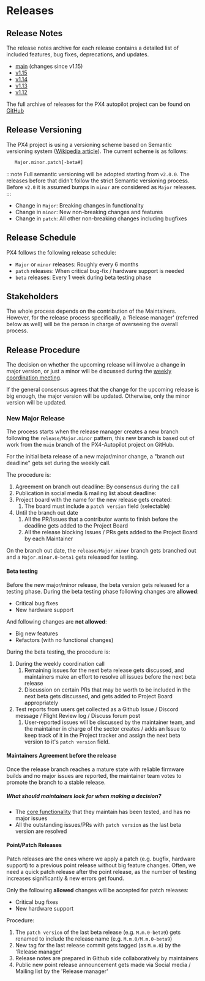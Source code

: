 # Releases

## Release Notes

The release notes archive for each release contains a detailed list of included features, bug fixes, deprecations, and updates.

- [main](../releases/main.md) (changes since v1.15)
- [v1.15](../releases/1.15.md)
- [v1.14](../releases/1.14.md)
- [v1.13](../releases/1.13.md)
- [v1.12](../releases/1.12.md)

The full archive of releases for the PX4 autopilot project can be found on [GitHub](https://github.com/PX4/PX4-Autopilot/releases)

## Release Versioning

The PX4 project is using a versioning scheme based on Semantic versioning system ([Wikipedia article](https://en.wikipedia.org/wiki/Software_versioning)). The current scheme is as follows:

```sh
   Major.minor.patch[-beta#]
```

:::note
Full semantic versioning will be adopted starting from `v2.0.0`. The releases before that didn't follow the strict Semantic versioning process. Before `v2.0` it is assumed bumps in `minor` are considered as `Major` releases.
:::

- Change in `Major`: Breaking changes in functionality
- Change in `minor`: New non-breaking changes and features
- Change in `patch`: All other non-breaking changes including bugfixes

## Release Schedule

PX4 follows the following release schedule:

- `Major` or `minor` releases: Roughly every 6 months
- `patch` releases: When critical bug-fix / hardware support is needed
- `beta` releases: Every 1 week during beta testing phase

## Stakeholders

The whole process depends on the contribution of the Maintainers. However, for the release process specifically, a 'Release manager' (referred below as well) will be the person in charge of overseeing the overall process.

## Release Procedure

The decision on whether the upcoming release will involve a change in major version, or just a minor will be discussed during the [weekly coordination meeting](../contribute/dev_call.md).

If the general consensus agrees that the change for the upcoming release is big enough, the major version will be updated. Otherwise, only the minor version will be updated.

### New Major Release

The process starts when the release manager creates a new branch following the `release/Major.minor` pattern, this new branch is based out of work from the `main` branch of the PX4-Autopilot project on GitHub.

For the initial beta release of a new major/minor change, a "branch out deadline" gets set during the weekly call.

The procedure is:

1. Agreement on branch out deadline: By consensus during the call
2. Publication in social media & mailing list about deadline:
3. Project board with the name for the new release gets created:
   1. The board must include a `patch version` field (selectable)
4. Until the branch out date
   1. All the PR/Issues that a contributor wants to finish before the deadline gets added to the Project Board
   2. All the release blocking Issues / PRs gets added to the Project Board by each Maintainer

On the branch out date, the `release/Major.minor` branch gets branched out and a `Major.minor.0-beta1` gets released for testing.

#### Beta testing

Before the new major/minor release, the beta version gets released for a testing phase. During the beta testing phase following changes are **allowed**:

- Critical bug fixes
- New hardware support

And following changes are **not allowed**:

- Big new features
- Refactors (with no functional changes)

During the beta testing, the procedure is:

1. During the weekly coordination call
   1. Remaining issues for the next beta release gets discussed, and maintainers make an effort to resolve all issues before the next beta release
   2. Discussion on certain PRs that may be worth to be included in the next beta gets discussed, and gets added to Project Board appropriately
2. Test reports from users get collected as a Github Issue / Discord message / Flight Review log / Discuss forum post
   1. User-reported issues will be discussed by the maintainer team, and the maintainer in charge of the sector creates / adds an Issue to keep track of it in the Project tracker and assign the next beta version to it's `patch version` field.

#### Maintainers Agreement before the release

Once the release branch reaches a mature state with reliable firmware builds and no major issues are reported, the maintainer team votes to promote the branch to a stable release.

##### What should maintainers look for when making a decision?

- The [core functionality](../concept/core_components.md) that they maintain has been tested, and has no major issues
- All the outstanding issues/PRs with `patch version` as the last beta version are resolved

#### Point/Patch Releases

Patch releases are the ones where we apply a patch (e.g. bugfix, hardware support) to a previous point release without big feature changes. Often, we need a quick patch release after the point release, as the number of testing increases significantly & new errors get found.

Only the following **allowed** changes will be accepted for patch releases:

- Critical bug fixes
- New hardware support

Procedure:

1. The `patch version` of the last beta release (e.g. `M.m.0-beta9`) gets renamed to include the release name (e.g. `M.m.0/M.m.0-beta9`)
2. New tag for the last release commit gets tagged (as `M.m.0`) by the 'Release manager'
3. Release notes are prepared in Github side collaboratively by maintainers
4. Public new point release announcement gets made via Social media / Mailing list by the 'Release manager'
